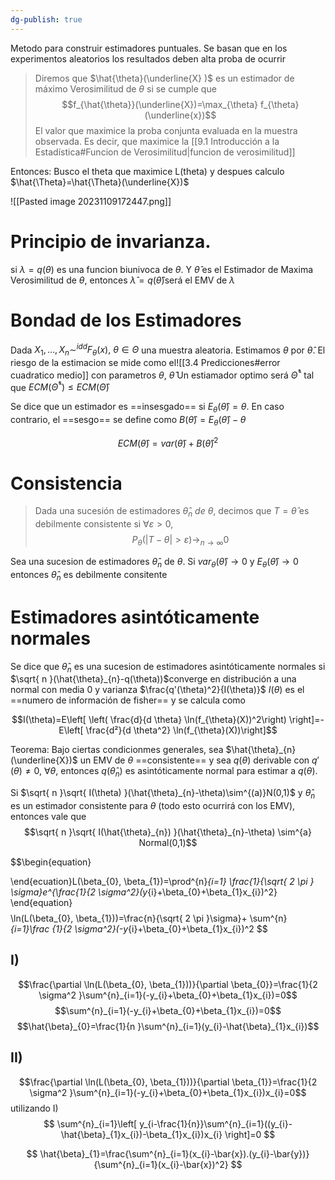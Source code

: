 ```yaml
---
dg-publish: true
---
```

Metodo para construir estimadores puntuales. Se basan que en los experimentos aleatorios los resultados deben alta proba de ocurrir 

>  Diremos que $\hat{\theta}(\underline{X} )$ es un estimador de máximo Verosimilitud de $\theta$ si se cumple que $$f_{\hat{\theta}}(\underline{X})=\max_{\theta} f_{\theta}(\underline{x})$$
>  El valor que maximice la proba conjunta evaluada en la muestra observada. Es decir, que maximice la [[9.1 Introducción a la Estadística#Funcion de Verosimilitud|funcion de verosimilitud]]

Entonces: Busco el theta que maximice L(theta) y despues calculo $\hat{\Theta}=\hat{\Theta}(\underline{X})$

![[Pasted image 20231109172447.png]]


# Principio de invarianza. 
si $\lambda=q(\theta)$ es una funcion biunivoca de $\theta$. Y $\hat{\theta}$ es el Estimador de Maxima Verosimilitud de $\theta$, entonces $\hat{\lambda}=q(\hat{\theta})$será el EMV de $\lambda$


# Bondad de los Estimadores
Dada $X_{1}, \dots, X_{n} \sim^{idd} F_{\theta}(x), \ \theta \in \Theta$ una muestra aleatoria. Estimamos $\theta$ por $\hat{\theta}$. El riesgo de la estimacion se mide como el![[3.4 Predicciones#error cuadratico medio]] con parametros $\theta$, $\hat{\theta}$
Un estiamador optimo será $\hat{\Theta}^*$ tal que $ECM(\hat{\Theta}^*)\leq ECM(\hat{\Theta})$

Se dice que un estimador es ==insesgado==  si $E_{\theta}(\hat{\theta})=\theta$. En caso contrario, el ==sesgo== se define como $B(\hat{\theta})= E_{\theta}(\hat{\theta})-\theta$ 

$$ECM(\hat{\theta})=var(\hat{\theta})+B(\hat{\theta})^2 $$


# Consistencia
> Dada una sucesión de estimadores $\hat{\theta}_{n} \ de \ \theta$, decimos que $T=\hat{\theta}$ es debilmente consistente si $\forall \varepsilon > 0$, $$P_{\theta}(|T-\theta|>\varepsilon)\to_{n\to\infty} 0$$

Sea una sucesion de estimadores $\hat{\theta}_{n}$ de $\theta$. Si $var_\theta(\hat{\theta})\to{0}$ y $E_{\theta}(\hat{\theta})\to 0$ entonces $\hat{\theta}_{n}$ es debilmente consitente

# Estimadores asintóticamente normales

Se dice que $\hat{\theta}_{n}$ es una sucesion de estimadores asintóticamente normales si  $\sqrt{ n }(\hat{\theta}_{n}-q(\theta))$converge en distribución a una normal con media 0 y varianza $\frac{q'(\theta)^2}{I(\theta)}$
$I(\theta)$ es el ==numero de información de fisher== y se calcula como 

$$I(\theta)=E\left[ \left( \frac{d}{d \theta} \ln(f_{\theta}(X))^2\right) \right]=-E\left[ \frac{d²}{d \theta^2} \ln(f_{\theta}(X))\right]$$

Teorema: Bajo ciertas condicionmes generales, sea $\hat{\theta}_{n}(\underline{X})$ un EMV de $\theta$ ==consistente== y sea $q(\theta)$ derivable con $q'(\theta)\neq 0, \ \forall \theta$, entonces $q(\hat{\theta}_{n})$ es asintóticamente normal para estimar a $q(\theta)$.

Si $\sqrt{ n }\sqrt{ I(\theta) }(\hat{\theta}_{n}-\theta)\sim^{(a)}N(0,1)$ y $\hat{\theta}_{n}$ es un estimador consistente para $\theta$ (todo esto ocurrirá con los EMV), entonces vale que $$\sqrt{ n }\sqrt{ I(\hat{\theta}_{n}) }(\hat{\theta}_{n}-\theta) \sim^{a} Normal(0,1)$$


$$\\begin{equation}

\end{ecuation}L(\beta_{0}, \beta_{1})=\prod^{n}_{i=1} \frac{1}{\sqrt{ 2 \pi } \sigma}e^{\frac{1}{2 \sigma^2}(y_{i}+\beta_{0}+\beta_{1}x_{i})^2}
\end{equation}$$
$$\ln(L(\beta_{0}, \beta_{1}))=\frac{n}{\sqrt{ 2 \pi  }\sigma}+ \sum^{n}_{i=1}\frac {1}{2 \sigma^2}(-y_{i}+\beta_{0}+\beta_{1}x_{i})^2
$$
## I)
$$\frac{\partial \ln(L(\beta_{0}, \beta_{1}))}{\partial \beta_{0}}=\frac{1}{2 \sigma^2 }\sum^{n}_{i=1}(-y_{i}+\beta_{0}+\beta_{1}x_{i})=0$$
$$\sum^{n}_{i=1}(-y_{i}+\beta_{0}+\beta_{1}x_{i})=0$$
$$\hat{\beta}_{0}=\frac{1}{n }\sum^{n}_{i=1}(y_{i}-\hat{\beta}_{1}x_{i})$$

## II)
$$\frac{\partial \ln(L(\beta_{0}, \beta_{1}))}{\partial \beta_{1}}=\frac{1}{2 \sigma^2 }\sum^{n}_{i=1}(-y_{i}+\beta_{0}+\beta_{1}x_{i})x_{i}=0$$
utilizando I)
$$
\sum^{n}_{i=1}\left[ y_{i-\frac{1}{n}}\sum^{n}_{i=1}((y_{i}-\hat{\beta}_{1}x_{i})-\beta_{1}x_{i})x_{i} \right]=0
$$

$$
\hat{\beta}_{1}=\frac{\sum^{n}_{i=1}(x_{i}-\bar{x}).(y_{i}-\bar{y})}{\sum^{n}_{i=1}(x_{i}-\bar{x})^2}
$$